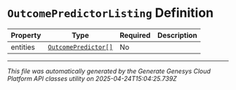 # `OutcomePredictorListing` Definition

| Property | Type | Required | Description |
|----------|------|----------|-------------|
| entities | [`OutcomePredictor[]`](outcomepredictor-definition.md) | No |  |

---

*This file was automatically generated by the Generate Genesys Cloud Platform API classes utility on 2025-04-24T15:04:25.739Z*